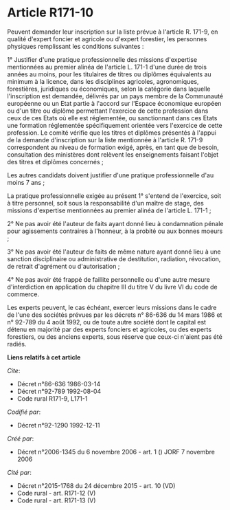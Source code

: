 # Article R171-10

Peuvent demander leur inscription sur la liste prévue à l'article R. 171-9, en qualité d'expert foncier et agricole ou
d'expert forestier, les personnes physiques remplissant les conditions suivantes :

1° Justifier d'une pratique professionnelle des missions d'expertise mentionnées au premier alinéa de l'article L. 171-1
d'une durée de trois années au moins, pour les titulaires de titres ou diplômes équivalents au minimum à la licence, dans les
disciplines agricoles, agronomiques, forestières, juridiques ou économiques, selon la catégorie dans laquelle l'inscription
est demandée, délivrés par un pays membre de la Communauté européenne ou un Etat partie à l'accord sur l'Espace économique
européen ou d'un titre ou diplôme permettant l'exercice de cette profession dans ceux de ces Etats où elle est réglementée,
ou sanctionnant dans ces Etats une formation réglementée spécifiquement orientée vers l'exercice de cette profession. Le
comité vérifie que les titres et diplômes présentés à l'appui de la demande d'inscription sur la liste mentionnée à l'article
R. 171-9 correspondent au niveau de formation exigé, après, en tant que de besoin, consultation des ministères dont relèvent
les enseignements faisant l'objet des titres et diplômes concernés ;

Les autres candidats doivent justifier d'une pratique professionnelle d'au moins 7 ans ;

La pratique professionnelle exigée au présent 1° s'entend de l'exercice, soit à titre personnel, soit sous la responsabilité
d'un maître de stage, des missions d'expertise mentionnées au premier alinéa de l'article L. 171-1 ;

2° Ne pas avoir été l'auteur de faits ayant donné lieu à condamnation pénale pour agissements contraires à l'honneur, à la
probité ou aux bonnes moeurs ;

3° Ne pas avoir été l'auteur de faits de même nature ayant donné lieu à une sanction disciplinaire ou administrative de
destitution, radiation, révocation, de retrait d'agrément ou d'autorisation ;

4° Ne pas avoir été frappé de faillite personnelle ou d'une autre mesure d'interdiction en application du chapitre III du
titre V du livre VI du code de commerce.

Les experts peuvent, le cas échéant, exercer leurs missions dans le cadre de l'une des sociétés prévues par les décrets n°
86-636 du 14 mars 1986 et n° 92-789 du 4 août 1992, ou de toute autre société dont le capital est détenu en majorité par des
experts fonciers et agricoles, ou des experts forestiers, ou des anciens experts, sous réserve que ceux-ci n'aient pas été
radiés.

**Liens relatifs à cet article**

_Cite_:

  - Décret n°86-636 1986-03-14
  - Décret n°92-789 1992-08-04
  - Code rural R171-9, L171-1

_Codifié par_:

  - Décret n°92-1290 1992-12-11

_Créé par_:

  - Décret n°2006-1345 du 6 novembre 2006 - art. 1 () JORF 7 novembre 2006

_Cité par_:

  - Décret n°2015-1768 du 24 décembre 2015 - art. 10 (VD)
  - Code rural - art. R171-12 (V)
  - Code rural - art. R171-13 (V)
